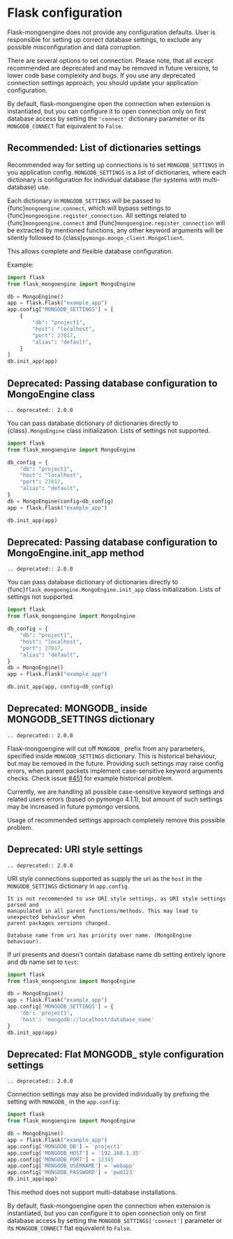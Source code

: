 # Flask configuration

Flask-mongoengine does not provide any configuration defaults. User is responsible
for setting up correct database settings, to exclude any possible misconfiguration
and data corruption.

There are several options to set connection. Please note, that all except
recommended are deprecated and may be removed in future versions, to lower code base
complexity and bugs. If you use any deprecated connection settings approach, you should
update your application configuration.

By default, flask-mongoengine open the connection when extension is instantiated,
but you can configure it to open connection only on first database access by setting
the ``'connect'`` dictionary parameter or its ``MONGODB_CONNECT`` flat equivalent to
``False``.

## Recommended: List of dictionaries settings

Recommended way for setting up connections is to set ``MONGODB_SETTINGS`` in you
application config. ``MONGODB_SETTINGS`` is a list of dictionaries, where each
dictionary is configuration for individual database (for systems with multi-database)
use.

Each dictionary in ``MONGODB_SETTINGS`` will be passed to {func}`mongoengine.connect`,
which will bypass settings to {func}`mongoengine.register_connection`. All settings
related to {func}`mongoengine.connect` and {func}`mongoengine.register_connection` will
be extracted by mentioned functions, any other keyword arguments will be silently
followed to {class}`pymongo.mongo_client.MongoClient`.

This allows complete and flexible database configuration.

Example:

```python
import flask
from flask_mongoengine import MongoEngine

db = MongoEngine()
app = flask.Flask("example_app")
app.config["MONGODB_SETTINGS"] = [
    {
        "db": "project1",
        "host": "localhost",
        "port": 27017,
        "alias": "default",
    }
]
db.init_app(app)
```

## Deprecated: Passing database configuration to MongoEngine class

```{eval-rst}
.. deprecated:: 2.0.0
```

You can pass database dictionary of dictionaries directly to {class}`.MongoEngine`
class initialization. Lists of settings not supported.

```python
import flask
from flask_mongoengine import MongoEngine

db_config = {
    "db": "project1",
    "host": "localhost",
    "port": 27017,
    "alias": "default",
}
db = MongoEngine(config=db_config)
app = flask.Flask("example_app")

db.init_app(app)
```

## Deprecated: Passing database configuration to MongoEngine.init_app method

```{eval-rst}
.. deprecated:: 2.0.0
```

You can pass database dictionary of dictionaries directly to
{func}`flask_mongoengine.MongoEngine.init_app` class initialization. Lists of
settings not supported.

```python
import flask
from flask_mongoengine import MongoEngine

db_config = {
    "db": "project1",
    "host": "localhost",
    "port": 27017,
    "alias": "default",
}
db = MongoEngine()
app = flask.Flask("example_app")

db.init_app(app, config=db_config)
```

## Deprecated: MONGODB_ inside MONGODB_SETTINGS dictionary

```{eval-rst}
.. deprecated:: 2.0.0
```

Flask-mongoengine will cut off ``MONGODB_`` prefix from any parameters, specified
inside ``MONGODB_SETTINGS`` dictionary. This is historical behaviour, but may be
removed in the future. Providing such settings may raise config errors, when parent
packets implement case-sensitive keyword arguments checks. Check issue [#451] for
example historical problem.

Currently, we are handling all possible case-sensitive keyword settings and related
users errors (based on pymongo 4.1.1), but amount of such settings may be increased
in future pymongo versions.

Usage of recommended settings approach completely remove this possible problem.

## Deprecated: URI style settings

```{eval-rst}
.. deprecated:: 2.0.0
```

URI style connections supported as supply the uri as the ``host`` in the
``MONGODB_SETTINGS`` dictionary in ``app.config``.

```{warning}
It is not recommended to use URI style settings, as URI style settings parsed and
manupulated in all parent functions/methods. This may lead to unexpected behaviour when
parent packages versions changed.
```

```{warning}
Database name from uri has priority over name. (MongoEngine behaviour).
```

If uri presents and doesn't contain database name db setting entirely ignore and db
name set to ``test``:

```python
import flask
from flask_mongoengine import MongoEngine

db = MongoEngine()
app = flask.Flask("example_app")
app.config['MONGODB_SETTINGS'] = {
    'db': 'project1',
    'host': 'mongodb://localhost/database_name'
}
db.init_app(app)
```

## Deprecated: Flat MONGODB_ style configuration settings

```{eval-rst}
.. deprecated:: 2.0.0
```

Connection settings may also be provided individually by prefixing the setting with
``MONGODB_`` in the ``app.config``:

```python
import flask
from flask_mongoengine import MongoEngine

db = MongoEngine()
app = flask.Flask("example_app")
app.config['MONGODB_DB'] = 'project1'
app.config['MONGODB_HOST'] = '192.168.1.35'
app.config['MONGODB_PORT'] = 12345
app.config['MONGODB_USERNAME'] = 'webapp'
app.config['MONGODB_PASSWORD'] = 'pwd123'
db.init_app(app)
```

This method does not support multi-database installations.

By default, flask-mongoengine open the connection when extension is instantiated,
but you can configure it to open connection only on first database access by setting
the ``MONGODB_SETTINGS['connect']`` parameter or its ``MONGODB_CONNECT`` flat
equivalent to ``False``.

[#451]: https://github.com/MongoEngine/flask-mongoengine/issues/451
